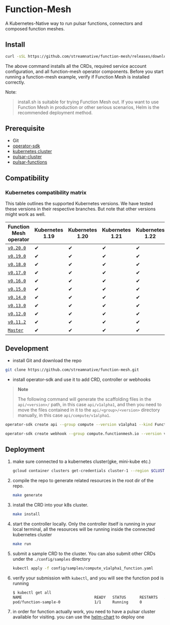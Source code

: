 # Function-Mesh
A Kubernetes-Native way to run pulsar functions, connectors and composed function meshes.

## Install

```bash
curl -sSL https://github.com/streamnative/function-mesh/releases/download/v0.21.0/install.sh | bash
```

The above command installs all the CRDs, required service account configuration, and all function-mesh operator components. Before you start running a function-mesh example, verify if Function Mesh is installed correctly.

Note:

> install.sh is suitable for trying Function Mesh out. If you want to use Function Mesh in production or other serious scenarios, Helm is the recommended deployment method.

## Prerequisite
- Git
- [operator-sdk](https://sdk.operatorframework.io/)
- [kubernetes cluster](https://kubernetes.io/)
- [pulsar-cluster](https://pulsar.apache.org/docs/en/pulsar-2.0/)
- [pulsar-functions](https://pulsar.apache.org/docs/en/functions-overview/)

## Compatibility

### Kubernetes compatibility matrix

This table outlines the supported Kubernetes versions. We have tested these versions in their respective branches. But note that other versions might work as well.

| Function Mesh operator                                                          | Kubernetes 1.19 | Kubernetes 1.20 | Kubernetes 1.21 | Kubernetes 1.22 | Kubernetes 1.23 | Kubernetes 1.24 | Kubernetes 1.25 |
|---------------------------------------------------------------------------------|---------------|--------------|---------------|----------------|-----------------| --------------- | --------------- |
| [`v0.20.0`](https://github.com/streamnative/function-mesh/releases/tag/v0.20.0) | ✔             | ✔            | ✔             | ✔               | ✔               | ✔               | ✔               |
| [`v0.19.0`](https://github.com/streamnative/function-mesh/releases/tag/v0.19.0) | ✔             | ✔            | ✔             | ✔               | ✔               | ✔               | ✔               |
| [`v0.18.0`](https://github.com/streamnative/function-mesh/releases/tag/v0.18.0) | ✔             | ✔            | ✔             | ✔               | ✔               | ✔               | ✔               |
| [`v0.17.0`](https://github.com/streamnative/function-mesh/releases/tag/v0.17.0) | ✔             | ✔            | ✔             | ✔               | ✔               | ✔               | ✔               |
| [`v0.16.0`](https://github.com/streamnative/function-mesh/releases/tag/v0.16.0) | ✔             | ✔            | ✔             | ✔               | ✔               | ✔               | ✔               |
| [`v0.15.0`](https://github.com/streamnative/function-mesh/releases/tag/v0.15.0) | ✔             | ✔            | ✔             | ✔               | ✔               | ✔               | ✔               |
| [`v0.14.0`](https://github.com/streamnative/function-mesh/releases/tag/v0.14.0) | ✔             | ✔            | ✔             | ✔              | ✔               | ✔               | ✔               |
| [`v0.13.0`](https://github.com/streamnative/function-mesh/releases/tag/v0.13.0) | ✔             | ✔            | ✔             | ✔              | ✔               | ✔               | ✔               |
| [`v0.12.0`](https://github.com/streamnative/function-mesh/releases/tag/v0.12.0) | ✔             | ✔            | ✔             | ✔              | ✔               | ✔               | ✔               |
| [`v0.11.2`](https://github.com/streamnative/function-mesh/releases/tag/v0.11.2) | ✔             | ✔            | ✔             | ✔              | ✔               | ✔               | ✔               |
| [`Master`](https://github.com/streamnative/function-mesh/tree/master)           | ✔             | ✔            | ✔             | ✔               | ✔               | ✔               | ✔               |

## Development

- install Git and download the repo

```bash
git clone https://github.com/streamnative/function-mesh.git
```

- install operator-sdk and use it to add CRD, controller or webhooks

> **Note**
>
> The following command will generate the scaffolding files in the `api/<version>/` path, in this case `api/v1alpha1`, and then you need to move the files contained in it to the `api/<group>/<version>` directory manually, in this case `api/compute/v1alpha1`.

```bash
operator-sdk create api --group compute --version v1alpha1 --kind Function --resource=true --controller=true
```

```bash
operator-sdk create webhook --group compute.functionmesh.io --version v1alpha1 --kind Function --defaulting --programmatic-validation
```

## Deployment

1. make sure connected to a kubernetes cluster(gke, mini-kube etc.)
    ```bash
    gcloud container clusters get-credentials cluster-1 --region $CLUSTER_REGION --project $PROJECT_ID
    ```
2. compile the repo to generate related resources in the root dir of the repo.
    ```bash
    make generate
    ```
3. install the CRD into your k8s cluster.
    ```bash
    make install
    ```
4. start the controller locally. Only the controller itself is running in your local terminal, all the resources will be running inside the connected kubernetes cluster
    ```bash
    make run
    ```
5. submit a sample CRD to the cluster. You can also submit other CRDs under the `./config/samples` directory
    ```bash
    kubectl apply -f config/samples/compute_v1alpha1_function.yaml
    ```
6. verify your submission with `kubectl`, and you will see the function pod is running
    ```bash
    $ kubectl get all
    NAME                                READY   STATUS      RESTARTS   AGE
    pod/function-sample-0               1/1     Running     0          77s
    ```
7. in order for function actually work, you need to have a pulsar cluster available for visiting. you can use the [helm-chart](https://pulsar.apache.org/docs/en/helm-overview/) to deploy one
